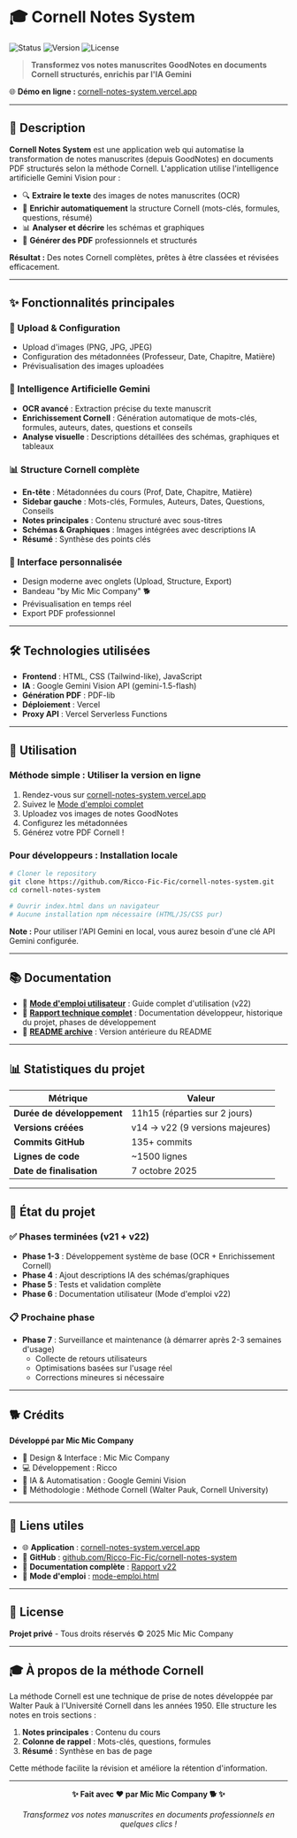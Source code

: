 # 🎓 Cornell Notes System

![Status](https://img.shields.io/badge/Status-Production%20Ready-success?style=for-the-badge)
![Version](https://img.shields.io/badge/Version-v21%20(stable)-blue?style=for-the-badge)
![License](https://img.shields.io/badge/License-Private-red?style=for-the-badge)

> **Transformez vos notes manuscrites GoodNotes en documents Cornell structurés, enrichis par l'IA Gemini**

🌐 **Démo en ligne :** [cornell-notes-system.vercel.app](https://cornell-notes-system.vercel.app)

---

## 📖 Description

**Cornell Notes System** est une application web qui automatise la transformation de notes manuscrites (depuis GoodNotes) en documents PDF structurés selon la méthode Cornell. L'application utilise l'intelligence artificielle Gemini Vision pour :

- 🔍 **Extraire le texte** des images de notes manuscrites (OCR)
- 🧠 **Enrichir automatiquement** la structure Cornell (mots-clés, formules, questions, résumé)
- 📊 **Analyser et décrire** les schémas et graphiques
- 📄 **Générer des PDF** professionnels et structurés

**Résultat :** Des notes Cornell complètes, prêtes à être classées et révisées efficacement.

---

## ✨ Fonctionnalités principales

### 🎯 Upload & Configuration
- Upload d'images (PNG, JPG, JPEG)
- Configuration des métadonnées (Professeur, Date, Chapitre, Matière)
- Prévisualisation des images uploadées

### 🤖 Intelligence Artificielle Gemini
- **OCR avancé** : Extraction précise du texte manuscrit
- **Enrichissement Cornell** : Génération automatique de mots-clés, formules, auteurs, dates, questions et conseils
- **Analyse visuelle** : Descriptions détaillées des schémas, graphiques et tableaux

### 📊 Structure Cornell complète
- **En-tête** : Métadonnées du cours (Prof, Date, Chapitre, Matière)
- **Sidebar gauche** : Mots-clés, Formules, Auteurs, Dates, Questions, Conseils
- **Notes principales** : Contenu structuré avec sous-titres
- **Schémas & Graphiques** : Images intégrées avec descriptions IA
- **Résumé** : Synthèse des points clés

### 🎨 Interface personnalisée
- Design moderne avec onglets (Upload, Structure, Export)
- Bandeau "by Mic Mic Company" 🐕
- Prévisualisation en temps réel
- Export PDF professionnel

---

## 🛠️ Technologies utilisées

- **Frontend** : HTML, CSS (Tailwind-like), JavaScript
- **IA** : Google Gemini Vision API (gemini-1.5-flash)
- **Génération PDF** : PDF-lib
- **Déploiement** : Vercel
- **Proxy API** : Vercel Serverless Functions

---

## 🚀 Utilisation

### **Méthode simple** : Utiliser la version en ligne

1. Rendez-vous sur [cornell-notes-system.vercel.app](https://cornell-notes-system.vercel.app)
2. Suivez le [Mode d'emploi complet](./mode-emploi.html)
3. Uploadez vos images de notes GoodNotes
4. Configurez les métadonnées
5. Générez votre PDF Cornell !

### **Pour développeurs** : Installation locale

```bash
# Cloner le repository
git clone https://github.com/Ricco-Fic-Fic/cornell-notes-system.git
cd cornell-notes-system

# Ouvrir index.html dans un navigateur
# Aucune installation npm nécessaire (HTML/JS/CSS pur)
```

**Note :** Pour utiliser l'API Gemini en local, vous aurez besoin d'une clé API Gemini configurée.

---

## 📚 Documentation

- 📘 **[Mode d'emploi utilisateur](./mode-emploi.html)** : Guide complet d'utilisation (v22)
- 📗 **[Rapport technique complet](./docs/Rapport-Cornell-Notes-v22.md)** : Documentation développeur, historique du projet, phases de développement
- 📙 **[README archive](./docs/README-v22.md)** : Version antérieure du README

---

## 📊 Statistiques du projet

| Métrique | Valeur |
|----------|--------|
| **Durée de développement** | 11h15 (réparties sur 2 jours) |
| **Versions créées** | v14 → v22 (9 versions majeures) |
| **Commits GitHub** | 135+ commits |
| **Lignes de code** | ~1500 lignes |
| **Date de finalisation** | 7 octobre 2025 |

---

## 🎯 État du projet

### ✅ Phases terminées (v21 + v22)

- **Phase 1-3** : Développement système de base (OCR + Enrichissement Cornell)
- **Phase 4** : Ajout descriptions IA des schémas/graphiques
- **Phase 5** : Tests et validation complète
- **Phase 6** : Documentation utilisateur (Mode d'emploi v22)

### 📋 Prochaine phase

- **Phase 7** : Surveillance et maintenance (à démarrer après 2-3 semaines d'usage)
  - Collecte de retours utilisateurs
  - Optimisations basées sur l'usage réel
  - Corrections mineures si nécessaire

---

## 🐕 Crédits

**Développé par Mic Mic Company**

- 🎨 Design & Interface : Mic Mic Company
- 💻 Développement : Ricco
- 🤖 IA & Automatisation : Google Gemini Vision
- 📝 Méthodologie : Méthode Cornell (Walter Pauk, Cornell University)

---

## 🔗 Liens utiles

- 🌐 **Application** : [cornell-notes-system.vercel.app](https://cornell-notes-system.vercel.app)
- 📂 **GitHub** : [github.com/Ricco-Fic-Fic/cornell-notes-system](https://github.com/Ricco-Fic-Fic/cornell-notes-system)
- 📖 **Documentation complète** : [Rapport v22](./docs/Rapport-Cornell-Notes-v22.md)
- 📘 **Mode d'emploi** : [mode-emploi.html](./mode-emploi.html)

---

## 📄 License

**Projet privé** - Tous droits réservés © 2025 Mic Mic Company

---

## 🎓 À propos de la méthode Cornell

La méthode Cornell est une technique de prise de notes développée par Walter Pauk à l'Université Cornell dans les années 1950. Elle structure les notes en trois sections :

1. **Notes principales** : Contenu du cours
2. **Colonne de rappel** : Mots-clés, questions, formules
3. **Résumé** : Synthèse en bas de page

Cette méthode facilite la révision et améliore la rétention d'information.

---

<div align="center">

**✨ Fait avec ❤️ par Mic Mic Company 🐕 ✨**

*Transformez vos notes manuscrites en documents professionnels en quelques clics !*

</div>

